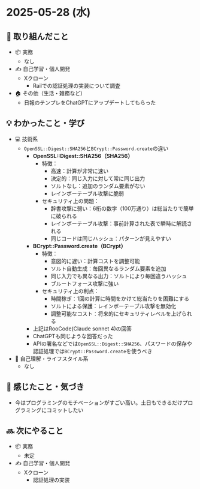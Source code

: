 # 2025-05-28 (水)

## 🔨 取り組んだこと
- 📦 実務
  - なし
- ✍️ 自己学習・個人開発
  - Xクローン
    - Railでの認証処理の実装について調査
- 🏠 その他（生活・雑務など）
  - 日報のテンプレをChatGPTにアップデートしてもらった

## 💡 わかったこと・学び
- 💻 技術系
  - `OpenSSL::Digest::SHA256`と`BCrypt::Password.create`の違い
    - **OpenSSL::Digest::SHA256（SHA256）**
      - 特徴：
        - 高速：計算が非常に速い
        - 決定的：同じ入力に対して常に同じ出力
        - ソルトなし：追加のランダム要素がない
        - レインボーテーブル攻撃に脆弱
      - セキュリティ上の問題：
        - 辞書攻撃に弱い：6桁の数字（100万通り）は総当たりで簡単に破られる
        - レインボーテーブル攻撃：事前計算された表で瞬時に解読される
        - 同じコードは同じハッシュ：パターンが見えやすい
    - **BCrypt::Password.create（BCrypt）**
      - 特徴：
        - 意図的に遅い：計算コストを調整可能
        - ソルト自動生成：毎回異なるランダム要素を追加
        - 同じ入力でも異なる出力：ソルトにより毎回違うハッシュ
        - ブルートフォース攻撃に強い
      - セキュリティ上の利点：
        - 時間稼ぎ：1回の計算に時間をかけて総当たりを困難にする
        - ソルトによる保護：レインボーテーブル攻撃を無効化
        - 調整可能なコスト：将来的にセキュリティレベルを上げられる
    - 上記はRooCode(Claude sonnet 4)の回答
    - ChatGPTも同じような回答だった
    - APIの署名などでは`OpenSSL::Digest::SHA256`、パスワードの保存や認証処理では`BCrypt::Password.create`を使うべき
- 🧘 自己理解・ライフスタイル系
  - なし

## 💭 感じたこと・気づき
- 今はプログラミングのモチベーションがすごい高い。土日もできるだけプログラミングにコミットしたい

## 🔜 次にやること
- 📦 実務
  - 未定
- ✍️ 自己学習・個人開発
  - Xクローン
    - 認証処理の実装